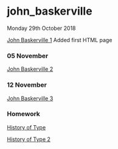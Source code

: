 # john_baskerville

Monday 29th October 2018

[John Baskerville 1](https://conoragnew.github.io/john_baskerville/baskerville1.html)
Added first HTML page

### 05 November

[John Baskerville 2](https://conoragnew.github.io/john_baskerville/baskerville2.html)

### 12 November

[John Baskerville 3](https://conoragnew.github.io/john_baskerville/baskerville3.html)

### Homework

[History of Type](https://conoragnew.github.io/john_baskerville/historyoftype.html)

[History of Type 2](https://conoragnew.github.io/john_baskerville/historyoftype2.html)
